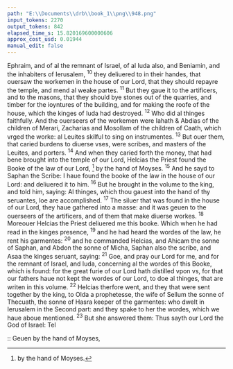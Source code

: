 ```yaml
---
path: "E:\\Documents\\drb\\book_1\\png\\948.png"
input_tokens: 2270
output_tokens: 842
elapsed_time_s: 15.820169600000606
approx_cost_usd: 0.01944
manual_edit: false
---
```

Ephraim, and of al the remnant of Israel, of al Iuda also, and Beniamin, and the inhabiters of Ierusalem, <sup>10</sup> they deliuered to in their handes, that ouersaw the workemen in the house of our Lord, that they should repayre the temple, and mend al weake partes. <sup>11</sup> But they gaue it to the artificers, and to the masons, that they should bye stones out of the quarries, and timber for the ioyntures of the building, and for making the roofe of the house, which the kinges of Iuda had destroyed. <sup>12</sup> Who did al thinges faithfully. And the ouerseers of the workemen were Iahath & Abdias of the children of Merari, Zacharias and Mosollam of the children of Caath, which vrged the worke: al Leuites skilful to sing on instrumentes. <sup>13</sup> But ouer them, that caried burdens to diuerse vses, were scribes, and masters of the Leuites, and porters. <sup>14</sup> And when they caried forth the money, that had bene brought into the temple of our Lord, Helcias the Priest found the Booke of the law of our Lord, [^1] by the hand of Moyses. <sup>15</sup> And he sayd to Saphan the Scribe: I haue found the booke of the law in the house of our Lord: and deliuered it to him. <sup>16</sup> But he brought in the volume to the king, and told him, saying: Al thinges, which thou gauest into the hand of thy seruantes, loe are accomplished. <sup>17</sup> The siluer that was found in the house of our Lord, they haue gathered into a masse: and it was geuen to the ouerseers of the artificers, and of them that make diuerse workes. <sup>18</sup> Moreouer Helcias the Priest deliuered me this booke. Which when he had read in the kinges presence, <sup>19</sup> and he had heard the wordes of the law, he rent his garmentes: <sup>20</sup> and he commanded Helcias, and Ahicam the sonne of Saphan, and Abdon the sonne of Micha, Saphan also the scribe, and Asaa the kinges seruant, saying: <sup>21</sup> Goe, and pray our Lord for me, and for the remnant of Israel, and Iuda, concerning al the wordes of this Booke, which is found: for the great furie of our Lord hath distilled vpon vs, for that our fathers haue not kept the wordes of our Lord, to doe al thinges, that are writen in this volume. <sup>22</sup> Helcias therfore went, and they that were sent together by the king, to Olda a prophetesse, the wife of Sellum the sonne of Thecuath, the sonne of Hasra keeper of the garmentes: who dwelt in Ierusalem in the Second part: and they spake to her the wordes, which we haue aboue mentioned. <sup>23</sup> But she answered them: Thus sayth our Lord the God of Israel: Tel

<aside>:: Geuen by the hand of Moyses,</aside>

[^1]: by the hand of Moyses.